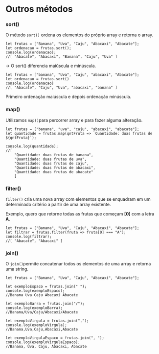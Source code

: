 # Outros métodos

### sort()

O método `sort()` ordena os elementos do próprio array e retorna o array.

```
let frutas = ["Banana", "Uva", "Caju", "Abacaxi", "Abacate"];
let ordenacao = frutas.sort();
console.log(ordenacao);
//[ "Abacate", "Abacaxi", "Banana", "Caju", "Uva" ]
```

\-> O sort() diferencia maiúscula e minúscula.

```
let frutas = ["banana", "Uva", "Caju", "abacaxi", "Abacate"];
let ordenacao = frutas.sort()
console.log(ordenacao)
//[ "Abacate", "Caju", "Uva", "abacaxi", "banana" ]
```

Primeiro ordenação maiúscula e depois ordenação minúscula.

### map()

Utilizamos `map()`para percorrer array e para fazer alguma alteração.

```
let frutas = ["banana", "uva", "caju", "abacaxi", "abacate"];
let quantidade = frutas.map(qntFruta => `Quantidade: duas frutas de ${qntFruta}`);

console.log(quantidade);
//[ 
    "Quantidade: duas frutas de banana",
    "Quantidade: duas frutas de uva", 
    "Quantidade: duas frutas de caju", 
    "Quantidade: duas frutas de abacaxi", 
    "Quantidade: duas frutas de abacate" 
    ]
```

### filter()

`filter()` cria uma nova array com elementos que se enquadram em um determinado critério a partir de uma array existente.

Exemplo, quero que retorne todas as frutas que começam **\[0]** com a letra **A**.

```
let frutas = ["Banana", "Uva", "Caju", "Abacaxi", "Abacate"];
let filtrar = frutas.filter(fruta => fruta[0] === "A");
console.log(filtrar);
//[ "Abacate", "Abacaxi" ]
```

### join()

O `join()`permite concatenar todos os elementos de uma array e retorna uma string.

```
let frutas = ["Banana", "Uva", "Caju", "Abacaxi", "Abacate"];

let exemploEspaco = frutas.join(" ");
console.log(exemploEspaco);
//Banana Uva Caju Abacaxi Abacate

let exemploBarra = frutas.join("/");
console.log(exemploBarra);
//Banana/Uva/Caju/Abacaxi/Abacate

let exemploVirgula = frutas.join(",");
console.log(exemploVirgula);
//Banana,Uva,Caju,Abacaxi,Abacate

let exemploVirgulaEspaco = frutas.join(", ");
console.log(exemploVirgulaEspaco);
//Banana, Uva, Caju, Abacaxi, Abacate
```
